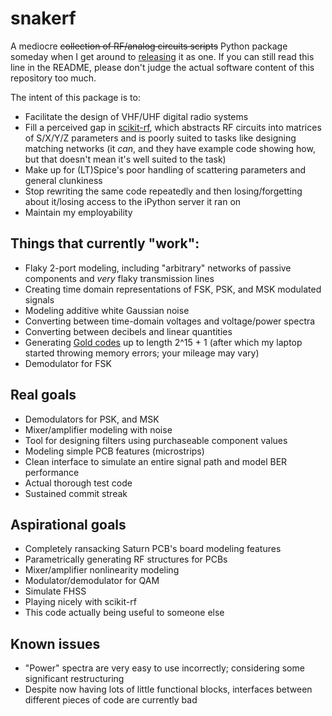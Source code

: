 # snakerf

A mediocre ~~collection of RF/analog circuits scripts~~ Python package someday when I get around to [releasing](https://packaging.python.org/tutorials/packaging-projects/) it as one. If you can still read this line in the README, please don't judge the actual software content of this repository too much.

The intent of this package is to:
- Facilitate the design of VHF/UHF digital radio systems
- Fill a perceived gap in [scikit-rf](http://scikit-rf.org), which abstracts RF circuits into matrices of S/X/Y/Z parameters and is poorly suited to tasks like designing matching networks (it _can_, and they have example code showing how, but that doesn't mean it's well suited to the task)
- Make up for (LT)Spice's poor handling of scattering parameters and general clunkiness
- Stop rewriting the same code repeatedly and then losing/forgetting about it/losing access to the iPython server it ran on
- Maintain my employability

## Things that currently "work":
- Flaky 2-port modeling, including "arbitrary" networks of passive components and _very_ flaky transmission lines
- Creating time domain representations of FSK, PSK, and MSK modulated signals
- Modeling additive white Gaussian noise
- Converting between time-domain voltages and voltage/power spectra
- Converting between decibels and linear quantities
- Generating [Gold codes](https://en.wikipedia.org/wiki/Gold_code) up to length 2^15 + 1 (after which my laptop started throwing memory errors; your mileage may vary)
- Demodulator for FSK

## Real goals
- Demodulators for PSK, and MSK
- Mixer/amplifier modeling with noise
- Tool for designing filters using purchaseable component values
- Modeling simple PCB features (microstrips)
- Clean interface to simulate an entire signal path and model BER performance
- Actual thorough test code
- Sustained commit streak

## Aspirational goals
- Completely ransacking Saturn PCB's board modeling features
- Parametrically generating RF structures for PCBs
- Mixer/amplifier nonlinearity modeling
- Modulator/demodulator for QAM
- Simulate FHSS
- Playing nicely with scikit-rf
- This code actually being useful to someone else

## Known issues
- "Power" spectra are very easy to use incorrectly; considering some significant restructuring
- Despite now having lots of little functional blocks, interfaces between different pieces of code are currently bad

